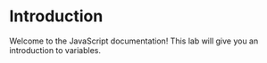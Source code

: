 # Introduction

Welcome to the JavaScript documentation! This lab will give you an introduction to variables.

